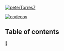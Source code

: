 [![peterTorres7](https://circleci.com/gh/peterTorres7/MobileApp.svg?style=svg)](https://app.circleci.com/pipelines/github/peterTorres7)

[![codecov](https://codecov.io/gh/peterTorres7/MobileApp/branch/master/graph/badge.svg?token=7RUVCAD0HF)](https://codecov.io/gh/peterTorres7/MobileApp)

## Table of contents
📂
